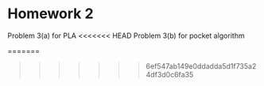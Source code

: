 # Homework 2
Problem 3(a) for PLA
<<<<<<< HEAD
Problem 3(b) for pocket algorithm

=======
>>>>>>> 6ef547ab149e0ddadda5d1f735a24df3d0c6fa35
